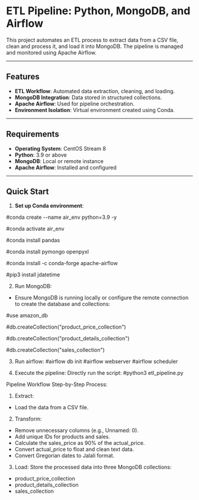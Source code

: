 # ETL Pipeline: Python, MongoDB, and Airflow

This project automates an ETL process to extract data from a CSV file, clean and process it, and load it into MongoDB. The pipeline is managed and monitored using Apache Airflow.

---

## Features

- **ETL Workflow**: Automated data extraction, cleaning, and loading.
- **MongoDB Integration**: Data stored in structured collections.
- **Apache Airflow**: Used for pipeline orchestration.
- **Environment Isolation**: Virtual environment created using Conda.

---

## Requirements

- **Operating System**: CentOS Stream 8
- **Python**: 3.9 or above
- **MongoDB**: Local or remote instance
- **Apache Airflow**: Installed and configured

---

## Quick Start

1. **Set up Conda environment**:

   
#conda create --name air_env python=3.9 -y

#conda activate air_env

#conda install pandas

#conda install pymongo openpyxl

#conda install -c conda-forge apache-airflow

#pip3 install jdatetime



2. Run MongoDB:
   
- Ensure MongoDB is running locally or configure the remote connection to create the database and collections:

#use amazon_db

#db.createCollection("product_price_collection")

#db.createCollection("product_details_collection")

#db.createCollection("sales_collection")


3. Run airflow:
#airflow db init
#airflow webserver
#airflow scheduler

4. Execute the pipeline:
Directly run the script:
#python3 etl_pipeline.py



Pipeline Workflow
Step-by-Step Process:
1. Extract: 
- Load the data from a CSV file.
2. Transform:
- Remove unnecessary columns (e.g., Unnamed: 0).
- Add unique IDs for products and sales.
- Calculate the sales_price as 90% of the actual_price.
- Convert actual_price to float and clean text data.
- Convert Gregorian dates to Jalali format.
3. Load: 
Store the processed data into three MongoDB collections:
- product_price_collection
- product_details_collection
- sales_collection
